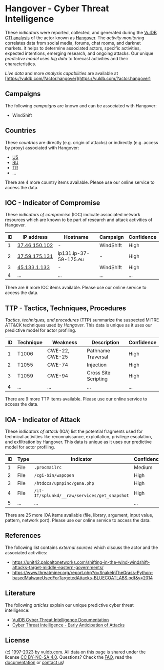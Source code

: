 # Hangover - Cyber Threat Intelligence

These _indicators_ were reported, collected, and generated during the [VulDB CTI analysis](https://vuldb.com/?kb.cti) of the actor known as [Hangover](https://vuldb.com/?actor.hangover). The _activity monitoring_ correlates data from social media, forums, chat rooms, and darknet markets. It helps to determine associated actors, specific activities, expected intentions, emerging research, and ongoing attacks. Our unique _predictive model_ uses _big data_ to forecast activities and their characteristics.

_Live data_ and more _analysis capabilities_ are available at [https://vuldb.com/?actor.hangover](https://vuldb.com/?actor.hangover)

## Campaigns

The following _campaigns_ are known and can be associated with Hangover:

* WindShift

## Countries

These _countries_ are directly (e.g. origin of attacks) or indirectly (e.g. access by proxy) associated with Hangover:

* [US](https://vuldb.com/?country.us)
* [RU](https://vuldb.com/?country.ru)
* [TR](https://vuldb.com/?country.tr)
* ...

There are 4 more country items available. Please use our online service to access the data.

## IOC - Indicator of Compromise

These _indicators of compromise_ (IOC) indicate associated network resources which are known to be part of research and attack activities of Hangover.

ID | IP address | Hostname | Campaign | Confidence
-- | ---------- | -------- | -------- | ----------
1 | [37.46.150.102](https://vuldb.com/?ip.37.46.150.102) | - | WindShift | High
2 | [37.59.175.131](https://vuldb.com/?ip.37.59.175.131) | ip131.ip-37-59-175.eu | - | High
3 | [45.133.1.133](https://vuldb.com/?ip.45.133.1.133) | - | WindShift | High
4 | ... | ... | ... | ...

There are 9 more IOC items available. Please use our online service to access the data.

## TTP - Tactics, Techniques, Procedures

_Tactics, techniques, and procedures_ (TTP) summarize the suspected MITRE ATT&CK techniques used by _Hangover_. This data is unique as it uses our predictive model for actor profiling.

ID | Technique | Weakness | Description | Confidence
-- | --------- | -------- | ----------- | ----------
1 | T1006 | CWE-22, CWE-25 | Pathname Traversal | High
2 | T1055 | CWE-74 | Injection | High
3 | T1059 | CWE-94 | Cross Site Scripting | High
4 | ... | ... | ... | ...

There are 9 more TTP items available. Please use our online service to access the data.

## IOA - Indicator of Attack

These _indicators of attack_ (IOA) list the potential fragments used for technical activities like reconnaissance, exploitation, privilege escalation, and exfiltration by Hangover. This data is unique as it uses our predictive model for actor profiling.

ID | Type | Indicator | Confidence
-- | ---- | --------- | ----------
1 | File | `.procmailrc` | Medium
2 | File | `/cgi-bin/wapopen` | High
3 | File | `/htdocs/upnpinc/gena.php` | High
4 | File | `/it-IT/splunkd/__raw/services/get_snapshot` | High
5 | ... | ... | ...

There are 25 more IOA items available (file, library, argument, input value, pattern, network port). Please use our online service to access the data.

## References

The following list contains _external sources_ which discuss the actor and the associated activities:

* https://unit42.paloaltonetworks.com/shifting-in-the-wind-windshift-attacks-target-middle-eastern-governments/
* https://www.threatminer.org/report.php?q=SnakeInTheGrass-Python-basedMalwareUsedForTargetedAttacks-BLUECOATLABS.pdf&y=2014

## Literature

The following _articles_ explain our unique predictive cyber threat intelligence:

* [VulDB Cyber Threat Intelligence Documentation](https://vuldb.com/?kb.cti)
* [Cyber Threat Intelligence - Early Anticipation of Attacks](https://www.scip.ch/en/?labs.20201022)

## License

(c) [1997-2023](https://vuldb.com/?kb.changelog) by [vuldb.com](https://vuldb.com/?kb.about). All data on this page is shared under the license [CC BY-NC-SA 4.0](https://creativecommons.org/licenses/by-nc-sa/4.0/). Questions? Check the [FAQ](https://vuldb.com/?kb.faq), read the [documentation](https://vuldb.com/?kb) or [contact us](https://vuldb.com/?contact)!
